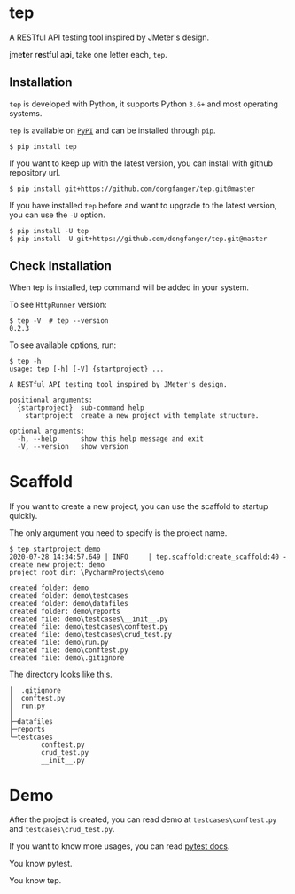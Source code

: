 # tep

A RESTful API testing tool inspired by JMeter's design.

jme**t**er r**e**stful a**p**i, take one letter each, `tep`.

## Installation

`tep` is developed with Python, it supports Python `3.6+` and most operating systems.

`tep` is available on [`PyPI`](https://pypi.python.org/pypi) and can be installed through `pip`.

```
$ pip install tep
```

If you want to keep up with the latest version, you can install with github repository url.

```
$ pip install git+https://github.com/dongfanger/tep.git@master
```

If you have installed `tep` before and want to upgrade to the latest version, you can use the `-U` option.

```
$ pip install -U tep
$ pip install -U git+https://github.com/dongfanger/tep.git@master
```

## Check Installation

When tep is installed, tep command will be added in your system.

To see `HttpRunner` version:

```
$ tep -V  # tep --version
0.2.3
```

To see available options, run:

```
$ tep -h
usage: tep [-h] [-V] {startproject} ...

A RESTful API testing tool inspired by JMeter's design.

positional arguments:
  {startproject}  sub-command help
    startproject  create a new project with template structure.

optional arguments:
  -h, --help      show this help message and exit
  -V, --version   show version
```

# Scaffold

If you want to create a new project, you can use the scaffold to startup quickly.

The only argument you need to specify is the project name.

```
$ tep startproject demo
2020-07-28 14:34:57.649 | INFO     | tep.scaffold:create_scaffold:40 - create new project: demo
project root dir: \PycharmProjects\demo

created folder: demo
created folder: demo\testcases
created folder: demo\datafiles
created folder: demo\reports
created file: demo\testcases\__init__.py
created file: demo\testcases\conftest.py
created file: demo\testcases\crud_test.py
created file: demo\run.py
created file: demo\conftest.py
created file: demo\.gitignore

```

The directory looks like this.

```
│  .gitignore
│  conftest.py
│  run.py
│
├─datafiles
├─reports
└─testcases
        conftest.py
        crud_test.py
        __init__.py
```

# Demo

After the project is created, you can read demo at `testcases\conftest.py` and `testcases\crud_test.py`.

If you want to know more usages, you can read [pytest docs](https://docs.pytest.org/).

You know pytest.

You know tep.
